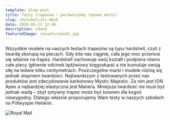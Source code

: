 ```yaml
---
template: blog-post
title: Testy trapezów – porównujemy topowe marki!
slug: /minimalists-desk
date: 2020-05-13 12:46
description: sdasd
featuredImage: /assets/wind1.jpg
---
```

Wszystkie modele na naszych testach trapezów są typu hardshell, czyli z twardą skorupą na plecach. Gdy kite nas ciągnie, cała jego moc przenosi się właśnie na trapez. Hardshell zachowuje swój kształt i podpiera równo całe plecy (głównie odcinek lędźwiowy kręgosłupa) a nie kumuluje swoją siłę na ledwie kilku centymetrach. Poszczególne marki i modele różnią się jednak stopniem twardości. Najtwardszym z testowanych przez nas produktów jest zdecydowanie karbonowy Mystic Majestic. Za nim jest ION Apex a najbardziej elastyczna jest Manera. Mniejsza twardość nie musi być jednak wadą – zbyt sztywny trapez może być bowiem dla kogoś niewygodny. Dlatego właśnie proponujemy Wam testy w naszych szkołach na Półwyspie Helskim.

![Royal Mail](/assets/wind1.jpg "Royal Mail from Unsplash")

